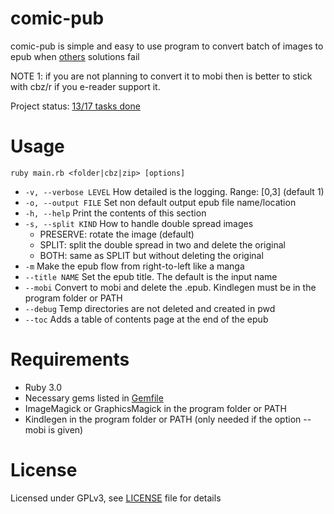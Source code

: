 
# comic-pub

comic-pub is simple and easy to use program to convert batch of images to epub when [others](https://github.com/ciromattia/kcc) solutions fail

NOTE 1: if you are not planning to convert it to mobi then is better to stick with cbz/r if you e-reader support it.  

Project status: [13/17 tasks done](https://github.com/HermesPasser/comic-pub/issues/1)

# Usage

``ruby main.rb <folder|cbz|zip> [options]``

 - ``-v, --verbose LEVEL`` How detailed is the logging. Range: \[0,3\] (default 1)
 - ``-o, --output FILE`` Set non default output epub file name/location
 - ``-h, --help`` Print the contents of this section
 - ``-s, --split KIND`` How to handle double spread images
    * PRESERVE: rotate the image (default)
    * SPLIT: split the double spread in two and delete the original
    * BOTH: same as SPLIT but without deleting the original
 - ``-m`` Make the epub flow from right-to-left like a manga
 - ``--title NAME`` Set the epub title. The default is the input name
 - ``--mobi`` Convert to mobi and delete the .epub. Kindlegen must be in the program folder or PATH
 - ``--debug`` Temp directories are not deleted and created in pwd
 - ``--toc`` Adds a table of contents page at the end of the epub

# Requirements

* Ruby 3.0
* Necessary gems listed in [Gemfile](Gemfile)
* ImageMagick or GraphicsMagick in the program folder or PATH  
* Kindlegen in the program folder or PATH (only needed if the option --mobi is given) 

# License

Licensed under GPLv3, see [LICENSE](LICENSE) file for details
